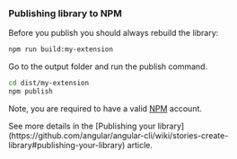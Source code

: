 ### Publishing library to NPM

Before you publish you should always rebuild the library:

```sh
npm run build:my-extension
```

Go to the output folder and run the publish command.

```sh
cd dist/my-extension
npm publish
```

Note, you are required to have a valid [NPM](https://www.npmjs.com/) account.

<p class="tip">
See more details in the [Publishing your library](https://github.com/angular/angular-cli/wiki/stories-create-library#publishing-your-library) article.
</p>